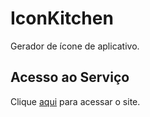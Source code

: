 # IconKitchen

Gerador de ícone de aplicativo.

## Acesso ao Serviço

Clique [aqui](https://icon.kitchen) para acessar o site.